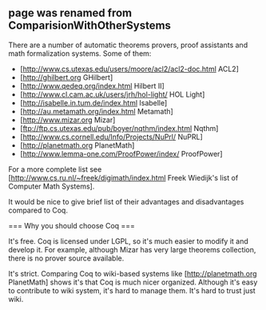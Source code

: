 ## page was renamed from ComparisionWithOtherSystems
There are a number of automatic theorems provers, proof assistants and math formalization systems. Some of them:

 * [http://www.cs.utexas.edu/users/moore/acl2/acl2-doc.html ACL2]
 * [http://ghilbert.org GHilbert]
 * [http://www.qedeq.org/index.html Hilbert II]
 * [http://www.cl.cam.ac.uk/users/jrh/hol-light/ HOL Light]
 * [http://isabelle.in.tum.de/index.html Isabelle]
 * [http://au.metamath.org/index.html Metamath]
 * [http://www.mizar.org Mizar]
 * [ftp://ftp.cs.utexas.edu/pub/boyer/nqthm/index.html Nqthm]
 * [http://www.cs.cornell.edu/Info/Projects/NuPrl/ NuPRL]
 * [http://planetmath.org PlanetMath]
 * [http://www.lemma-one.com/ProofPower/index/ ProofPower]

For a more complete list see [http://www.cs.ru.nl/~freek/digimath/index.html Freek Wiedijk's list of Computer Math Systems]. 

It would be nice to give brief list of their advantages and disadvantages compared to Coq. 

=== Why you should choose Coq ===

It's free. Coq is licensed under LGPL,  so it's much easier to modify it and
develop it. For example, although Mizar has very large theorems collection, there is no prover source available.

It's strict. Comparing Coq to wiki-based systems like [http://planetmath.org PlanetMath] shows it's that Coq is much nicer organized. Although it's easy to contribute to wiki system, it's hard to manage them. It's hard to trust just wiki.
